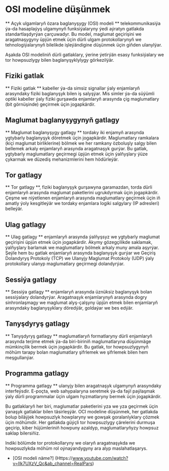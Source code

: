 # OSI modeline düşünmek 

** Açyk ulgamlaryň özara baglanyşygy (OSI) modeli ** telekommunikasiýa ýa-da hasaplaýyş ulgamynyň funksiýalaryny ýedi aýratyn gatlakda standartlaşdyrýan çarçuwadyr. Bu model, maglumat geçirişini we aragatnaşygyny üpjün etmek üçin dürli ulgam protokollarynyň we tehnologiýalarynyň bilelikde işleýändigine düşünmek üçin giňden ulanylýar.

Aşakda OSI modeliniň dürli gatlaklary, ýerine ýetirýän esasy funksiýalary we tor howpsuzlygy bilen baglanyşyklylygy görkezilýär.

## Fiziki gatlak

** Fiziki gatlak ** kabeller ýa-da simsiz signallar ýaly enjamlaryň arasyndaky fiziki baglanyşyk bilen iş salyşýar. Mis simler ýa-da süýümli optiki kabeller ýaly fiziki gurşawda enjamlaryň arasynda çig maglumatlary (bit görnüşinde) geçirmek üçin jogapkärdir.

## Maglumat baglanyşygynyň gatlagy

** Maglumat baglanyşygy gatlagy ** tordaky iki enjamyň arasynda ygtybarly baglanyşyk döretmek üçin jogapkärdir. Maglumatlary ramkalara (kiçi maglumat birliklerine) bölmek we her ramkany özboluşly salgy bilen bellemek arkaly enjamlaryň arasynda aragatnaşyk gurýar. Bu gatlak, ygtybarly maglumatlary geçirmegi üpjün etmek üçin ýalňyşlary ýüze çykarmak we düzediş mehanizmlerini hem hödürleýär.

## Tor gatlagy

** Tor gatlagy **, fiziki baglanyşyk gurşawyna garamazdan, torda dürli enjamlaryň arasynda maglumat paketlerini ugrukdyrmak üçin jogapkärdir. Çeşme we niýetlenen enjamlaryň arasynda maglumatlary geçirmek üçin iň amatly ýoly kesgitleýär we tordaky enjamlara logiki salgylary (IP adresleri) belleýär.

## Ulag gatlagy

** Ulag gatlagy ** enjamlaryň arasynda ýalňyşsyz we ygtybarly maglumat geçirişini üpjün etmek üçin jogapkärdir. Akymy gözegçilikde saklamak, ýalňyşlary barlamak we maglumatlary bölmek arkaly muny amala aşyrýar. Şeýle hem bu gatlak enjamlaryň arasynda baglanyşyk gurýar we Geçiriş Dolandyryş Protokoly (TCP) we Ulanyjy Maglumat Protokoly (UDP) ýaly protokollary ulanyp maglumatlary geçirmegi dolandyrýar.

## Sessiýa gatlagy

** Sessiýa gatlagy ** enjamlaryň arasynda üznüksiz baglanyşyk bolan sessiýalary dolandyrýar. Aragatnaşyk enjamlarynyň arasynda dogry sinhronlaşmagy we maglumat alyş-çalşyny üpjün etmek bilen enjamlaryň arasyndaky baglanyşyklary döredýär, goldaýar we bes edýär.

## Tanyşdyryş gatlagy

** Tanyşdyryş gatlagy ** maglumatlaryň formatlaryny dürli enjamlaryň arasynda terjime etmek ýa-da biri-biriniň maglumatlaryna düşünmäge mümkinçilik bermek üçin jogapkärdir. Bu gatlak, tor howpsuzlygynyň möhüm tarapy bolan maglumatlary şifrlemek we şifrlemek bilen hem meşgullanýar.

## Programma gatlagy

** Programma gatlagy ** ulanyjy bilen aragatnaşyk ulgamynyň arasyndaky interfeýsdir. E-poçta, web sahypalaryna seretmek ýa-da faýl paýlaşmak ýaly dürli programmalar üçin ulgam hyzmatlaryny bermek üçin jogapkärdir.

Bu gatlaklaryň her biri, maglumatlar paketlerini yza we yza geçirmek üçin ýanaşyk gatlaklar bilen täsirleşýär. OCI modeline düşünmek, her gatlakda bolup biläýjek howpsuzlyk howplaryny we gowşak goralanlyklary çözmek üçin möhümdir. Her gatlakda güýçli tor howpsuzlygy çärelerini durmuşa geçirip, kiber hüjümleriniň howpuny azaldyp, maglumatlaryňyzy howpsuz saklap bilersiňiz.

Indiki bölümde tor protokollaryny we olaryň aragatnaşykda we howpsuzlykda möhüm rol oýnaýandygyny ara alyp maslahatlaşarys.

- [OSI modeli näme?] (Https://www.youtube.com/watch?v=Ilk7UXzV_Qc&ab_channel=RealPars)